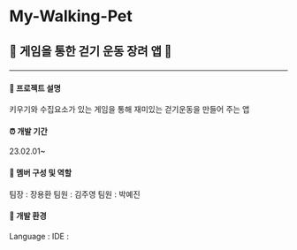 # My-Walking-Pet
## 🚶 게임을 통한 걷기 운동 장려 앱 :walking: <hr>
#### 📱 프로젝트 설명
  키우기와 수집요소가 있는 게임을 통해 재미있는 걷기운동을 만들어 주는 앱
#### ⏰ 개발 기간
  23.02.01~
#### 👥 멤버 구성 및 역할
  팀장 : 장용환
  팀원 : 김주영
  팀원 : 박예진
#### 🧰 개발 환경
  Language : 
  IDE : 
